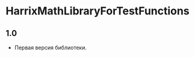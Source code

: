 HarrixMathLibraryForTestFunctions
=================================

1.0
-----
 * Первая версия библиотеки.